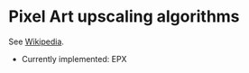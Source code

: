 # Pixel Art upscaling algorithms

See [Wikipedia](https://en.wikipedia.org/wiki/Pixel-art_scaling_algorithms).

- Currently implemented: EPX
